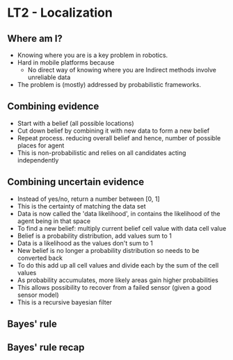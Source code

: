 # LT2 - Localization
## Where am I?
- Knowing where you are is a key problem in robotics.
- Hard in mobile platforms because 
    - No direct way of knowing where you are
    Indirect methods involve unreliable data
- The problem is (mostly) addressed by probabilistic frameworks.

## Combining evidence
- Start with a belief (all possible locations)
- Cut down belief by combining it with new data to form a new belief
- Repeat process. reducing overall belief and hence, number of possible places for agent
- This is non-probabilistic and relies on all candidates acting independently

## Combining uncertain evidence
- Instead of yes/no, return a number between [0, 1]
- This is the certainty of matching the data set
- Data is now called the 'data likelihood', in contains the likelihood of the agent being in that space
- To find a new belief: multiply current belief cell value with data cell value
- Belief is a probability distribution, add values sum to 1
- Data is a likelihood as the values don't sum to 1
- New belief is no longer a probability distribution so needs to be converted back
- To do this add up all cell values and divide each by the sum of the cell values
- As probability accumulates, more likely areas gain higher probabilities
- This allows possibility to recover from a failed sensor (given a good sensor model)
- This is a recursive bayesian filter

## Bayes' rule

## Bayes' rule recap
